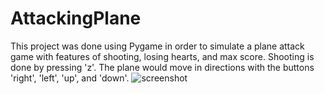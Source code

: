 # AttackingPlane
This project was done using Pygame in order to simulate a plane attack game with features of shooting, losing hearts, and max score. Shooting is done by pressing 'z'. The plane would move in directions with the buttons 'right', 'left', 'up', and 'down'.
![screenshot](https://github.com/TheRorange/AttackingPlane/assets/71228880/912d2246-c174-4a99-bb31-af4e686fa1a6)
